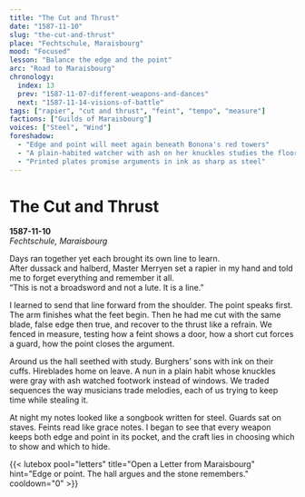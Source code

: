```yaml
---
title: "The Cut and Thrust"
date: "1587-11-10"
slug: "the-cut-and-thrust"
place: "Fechtschule, Maraisbourg"
mood: "Focused"
lesson: "Balance the edge and the point"
arc: "Road to Maraisbourg"
chronology:
  index: 13
  prev: "1587-11-07-different-weapons-and-dances"
  next: "1587-11-14-visions-of-battle"
tags: ["rapier", "cut and thrust", "feint", "tempo", "measure"]
factions: ["Guilds of Maraisbourg"]
voices: ["Steel", "Wind"]
foreshadow:
  - "Edge and point will meet again beneath Bonona's red towers"
  - "A plain-habited watcher with ash on her knuckles studies the floor more than the prayers"
  - "Printed plates promise arguments in ink as sharp as steel"
---
```


# The Cut and Thrust  
**1587-11-10**  
*Fechtschule, Maraisbourg*

Days ran together yet each brought its own line to learn.  
After dussack and halberd, Master Merryen set a rapier in my hand and told me to forget everything and remember it all.  
“This is not a broadsword and not a lute. It is a line.”  

I learned to send that line forward from the shoulder. The point speaks first. The arm finishes what the feet begin. Then he had me cut with the same blade, false edge then true, and recover to the thrust like a refrain. We fenced in measure, testing how a feint shows a door, how a short cut forces a guard, how the point closes the argument.

Around us the hall seethed with study. Burghers’ sons with ink on their cuffs. Hireblades home on leave. A nun in a plain habit whose knuckles were gray with ash watched footwork instead of windows. We traded sequences the way musicians trade melodies, each of us trying to keep time while stealing it.

At night my notes looked like a songbook written for steel. Guards sat on staves. Feints read like grace notes. I began to see that every weapon keeps both edge and point in its pocket, and the craft lies in choosing which to show and which to hide.

{{< lutebox pool="letters" title="Open a Letter from Maraisbourg" hint="Edge or point. The hall argues and the stone remembers." cooldown="0" >}}
